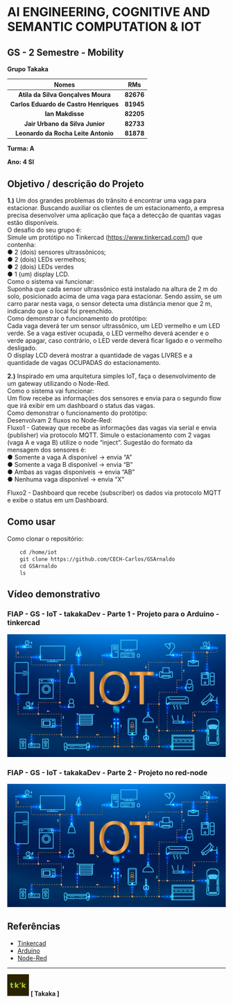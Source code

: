 # AI ENGINEERING, COGNITIVE AND SEMANTIC COMPUTATION & IOT

## GS - 2 Semestre - Mobility

**Grupo Takaka**

| **Nomes**                            | **RMs**   |
|                 :---:                |   :---:   |
|**Atila da Silva Gonçalves Moura**    | **82676** |
|**Carlos Eduardo de Castro Henriques**| **81945** |
|**Ian Makdisse**                      | **82205** |
|**Jair Urbano da Silva Junior**       | **82733** |
|**Leonardo da Rocha Leite Antonio**   | **81878** |


**Turma: A**

**Ano: 4 SI**

## Objetivo / descrição do Projeto
**1.)** Um dos grandes problemas do trânsito é encontrar uma vaga
para estacionar. Buscando auxiliar os clientes de um estacionamento, a
empresa precisa desenvolver uma aplicação que faça a detecção de quantas
vagas estão disponíveis. <br>
O desafio do seu grupo é: <br>
Simule um protótipo no Tinkercad (https://www.tinkercad.com/) que contenha: <br>
● 2 (dois) sensores ultrassônicos; <br>
● 2 (dois) LEDs vermelhos; <br>
● 2 (dois) LEDs verdes <br>
● 1 (um) display LCD. <br>
Como o sistema vai funcionar: <br>
Suponha que cada sensor ultrassônico está instalado na altura de 2 m
do solo, posicionado acima de uma vaga para estacionar. Sendo assim, se um
carro parar nesta vaga, o sensor detecta uma distância menor que 2 m,
indicando que o local foi preenchido. <br>
Como demonstrar o funcionamento do protótipo: <br>
Cada vaga deverá ter um sensor ultrassônico, um LED vermelho e um
LED verde. Se a vaga estiver ocupada, o LED vermelho deverá acender e o
verde apagar, caso contrário, o LED verde deverá ficar ligado e o vermelho
desligado. <br>
O display LCD deverá mostrar a quantidade de vagas LIVRES e a
quantidade de vagas OCUPADAS do estacionamento. <br>

**2.)** Inspirado em uma arquitetura simples IoT, faça o
desenvolvimento de um gateway utilizando o Node-Red. <br>
Como o sistema vai funcionar: <br>
Um flow recebe as informações dos sensores e envia para o segundo
flow que irá exibir em um dashboard o status das vagas. <br>
Como demonstrar o funcionamento do protótipo: <br>
Desenvolvam 2 fluxos no Node-Red: <br>
Fluxo1 - Gateway que recebe as informações das vagas via serial e envia
(publisher) via protocolo MQTT. Simule o estacionamento com 2 vagas (vaga A
e vaga B) utilize o node “inject”. Sugestão do formato da mensagem dos
sensores é: <br>
● Somente a vaga A disponível → envia “A” <br>
● Somente a vaga B disponível → envia “B” <br>
● Ambas as vagas disponíveis → envia “AB” <br>
● Nenhuma vaga disponível → envia “X”

Fluxo2 - Dashboard que recebe (subscriber) os dados via protocolo MQTT e
exibe o status em um Dashboard.

## Como usar 

Como clonar o repositório:

~~~wsl2   
    cd /home/iot
    git clone https://github.com/CECH-Carlos/GSArnaldo
    cd GSArnaldo
    ls
~~~

## Vídeo demonstrativo

### FIAP - GS - IoT - takakaDev - Parte 1 - Projeto para o Arduino - tinkercad
[![youtube.com](./assets/IoT-devices-1.jpg)](https://youtu.be/V70yRazF_lg)
### FIAP - GS - IoT - takakaDev - Parte 2 - Projeto no red-node
[![youtube.com](./assets/IoT-devices-1.jpg)](https://youtu.be/oEOFAzFlPnA)

## Referências 

* [Tinkercad](https://www.tinkercad.com/)
* [Arduino](https://arduino.cc)
* [Node-Red](https://nodered.org/)


---
![alt text](./assets/takaka_logo_quadrado.jpeg "Logo TAKAKA") __**[ Takaka ]**__
